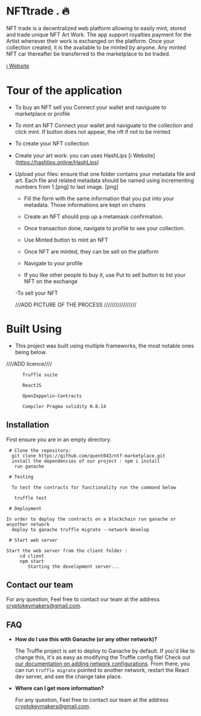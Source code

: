 # NFTtrade . 🔥

NFT trade is a decentralized web platform allowing to easily mint, stored and trade unique NFT Art Work. The app support royalties payment for the Artist whenever their work is exchanged on the platform. Once your collection created, it is the available to be minted by anyone. Any minted NFT car thereafter be transferred to the marketplace to be traded.

 [ℹ️ Website](https://NFTrate.com)

# Tour of the application

  * To buy an NFT sell you
  Connect your wallet and naviguate to marketplace or profile

  * To mint an NFT
   Connect your wallet and naviguate to the collection and click mint. If button does not appear, the nft if not to be minted

  * To create your NFT collection
	
  - Create your art work: you can uses HashLips [ℹ️ Website] (https://hashlips.online/HashLips)
	
  - Upload your files: ensure that one folder contains your metadata file and art. Each file and related metadata should be named using incrementing numbers from 1.[png] to last image. [png]
  
	- Fill the form with the same information that you put into your metadata. Those informations are kept on chains
  
	- Create an NFT should pop up a metamask confirmation. 
  
	- Once transaction done, navigate  to profile to see your collection. 
  
	- Use Minted button to mint an NFT
  
	- Once NFT are minted, they can be sell on the platform
  
	- Navigate to your profile
  
	- If you like other people to buy it, use Put to sell button to list your NFT on the exchange
	
	-To sell your NFT
	
	///ADD PICTURE  OF THE PROCESS /////////////////


 # Built Using

  * This project was built using multiple frameworks, the most notable ones being below.
  
  ////ADD licence////
  
	      Truffle suite 

	      ReactJS 

	      OpenZeppelin-Contracts

	      Compiler Pragma solidity 0.8.14

## Installation

First ensure you are in an empty directory.

     # Clone the repository:  
      git clone https://github.com/quent043/ntf-marketplace.git
      install the dependencies of our project : npm i install
       run ganache

     # Testing

      To test the contracts for functionality run the command below

       truffle test

     # Deployment

    In order to deploy the contracts on a blockchain run ganache or anyother network
      deploy to ganache truffle migrate --network develop

     # Start web server

    Start the web server from the client folder :
         cd client
         npm start
            Starting the development server...


## Contact our team

  For any question, Feel free to contact our team at the address cryptokeymakers@gmail.com.

## FAQ

- __How do I use this with Ganache (or any other network)?__

  The Truffle project is set to deploy to Ganache by default. If you'd like to change this, it's as easy as modifying the Truffle config file! Check out [our documentation on adding network configurations](https://trufflesuite.com/docs/truffle/reference/configuration/#networks). From there, you can run `truffle migrate` pointed to another network, restart the React dev server, and see the change take place.

- __Where can I get more information?__

  For any question, Feel free to contact our team at the address cryptokeymakers@gmail.com.
    ``` 

